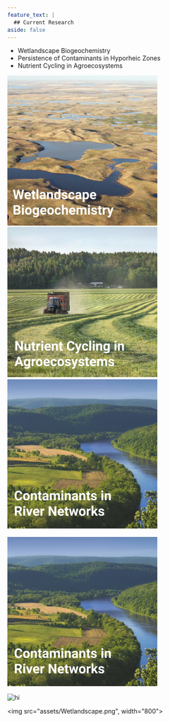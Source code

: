 ```yaml
---
feature_text: |
  ## Current Research
aside: false
---
```


* Wetlandscape Biogeochemistry
* Persistence of Contaminants in Hyporheic Zones
* Nutrient Cycling in Agroecosystems



![wetlandscape](assets/Wetlandscape.png)
![agroecosystems](assets/Agroecosystem.png)
![riverhypo](assets/RiverCont.png)


[![riverhypo](assets/RiverCont.png)](publications)



<img src="assets/RiverCont.jpg" alt="hi" class="inline"/>

<img src="assets/Wetlandscape.png", width="800">
